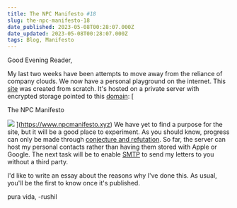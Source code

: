 ```yaml
---
title: The NPC Manifesto #18
slug: the-npc-manifesto-18
date_published: 2023-05-08T00:28:07.000Z
date_updated: 2023-05-08T00:28:07.000Z
tags: Blog, Manifesto
---
```


Good Evening Reader,

My last two weeks have been attempts to move away from the reliance of company clouds. We now have a personal playground on the internet. This [site](https://www.npcmanifesto.xyz) was created from scratch. It's hosted on a private server with encrypted storage pointed to this [domain](https://www.npcmanifesto.xyz/):
[

The NPC Manifesto

![](https://pbs.twimg.com/media/FvD76pLWYAElopF?format&#x3D;jpg&amp;name&#x3D;medium)
](https://www.npcmanifesto.xyz)
We have yet to find a purpose for the site, but it will be a good place to experiment. As you should know, progress can only be made through [conjecture and refutation](__GHOST_URL__/blog/the-npc-manifesto-10/). So far, the server can host my personal contacts rather than having them stored with Apple or Google. The next task will be to enable [SMTP](https://en.wikipedia.org/wiki/Simple_Mail_Transfer_Protocol) to send my letters to you without a third party.

I'd like to write an essay about the reasons why I've done this. As usual, you'll be the first to know once it's published.

pura vida,
-rushil
